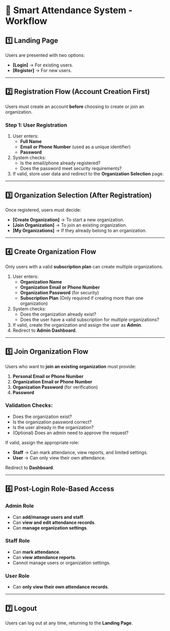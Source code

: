 # 📌 Smart Attendance System - Workflow

## 1️⃣ Landing Page

Users are presented with two options:

- **[Login]** → For existing users.
- **[Register]** → For new users.

---

## 2️⃣ Registration Flow (Account Creation First)

Users must create an account **before** choosing to create or join an organization.

### **Step 1: User Registration**

1. User enters:
   - **Full Name**
   - **Email or Phone Number** (used as a unique identifier)
   - **Password**
2. System checks:
   - Is the email/phone already registered?
   - Does the password meet security requirements?
3. If valid, store user data and redirect to the **Organization Selection** page.

---

## 3️⃣ Organization Selection (After Registration)

Once registered, users must decide:

- **[Create Organization]** → To start a new organization.
- **[Join Organization]** → To join an existing organization.
- **[My Organizations]** → If they already belong to an organization.

---

## 4️⃣ Create Organization Flow

Only users with a valid **subscription plan** can create multiple organizations.

1. User enters:
   - **Organization Name**
   - **Organization Email or Phone Number**
   - **Organization Password** (for security)
   - **Subscription Plan** (Only required if creating more than one organization)
2. System checks:
   - Does the organization already exist?
   - Does the user have a valid subscription for multiple organizations?
3. If valid, create the organization and assign the user as **Admin**.
4. Redirect to **Admin Dashboard**.

---

## 5️⃣ Join Organization Flow

Users who want to **join an existing organization** must provide:

1. **Personal Email or Phone Number**
2. **Organization Email or Phone Number**
3. **Organization Password** (for verification)
4. **Password**

### **Validation Checks:**

- Does the organization exist?
- Is the organization password correct?
- Is the user already in the organization?
- (Optional) Does an admin need to approve the request?

If valid, assign the appropriate role:

- **Staff** → Can mark attendance, view reports, and limited settings.
- **User** → Can only view their own attendance.

Redirect to **Dashboard**.

---

## 6️⃣ Post-Login Role-Based Access

### **Admin Role**

- Can **add/manage users and staff**.
- Can **view and edit attendance records**.
- Can **manage organization settings**.

### **Staff Role**

- Can **mark attendance**.
- Can **view attendance reports**.
- Cannot manage users or organization settings.

### **User Role**

- Can **only view their own attendance records**.

---

## 7️⃣ Logout

Users can log out at any time, returning to the **Landing Page**.
